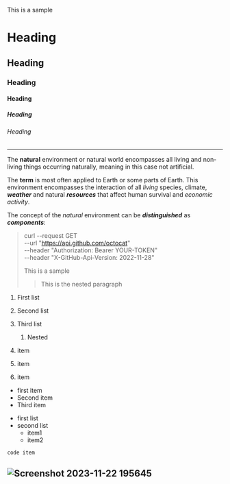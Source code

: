This is a sample
# Heading
## Heading
### Heading
#### Heading
##### Heading
###### Heading
-------------------------------------------
The **natural** environment or natural world encompasses all living and non-living things occurring naturally, meaning in this case not artificial. 


The __term__ is most often applied to Earth or some parts of Earth. This environment encompasses the interaction of all *living* species, climate, **_weather_** and natural __*resources*__ that affect human survival and *economic activity*. 


The concept of the _natural_ environment can be ***distinguished*** as ___components___:

> curl --request GET \
--url "https://api.github.com/octocat" \
--header "Authorization: Bearer YOUR-TOKEN" \
--header "X-GitHub-Api-Version: 2022-11-28"
>
> This is a sample
>
>> This is the nested paragraph
1. First list
2. Second list
3. Third list
   1. Nested

1. item
1. item
2. item

* first item
* Second item
* Third item   

- first list
- second list
  - item1
  - item2

`code item`

![Screenshot 2023-11-22 195645](https://github.com/HN19202/Tech-Writing-Sample/assets/152055167/f487e389-1303-4434-b58f-d0b1e174d7fa)
----------------------------------------------------------------------
